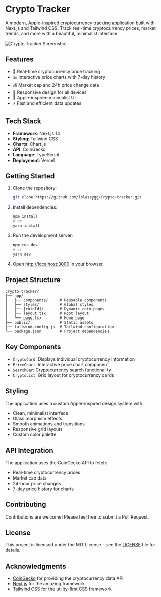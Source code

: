 # Crypto Tracker

A modern, Apple-inspired cryptocurrency tracking application built with Next.js and Tailwind CSS. Track real-time cryptocurrency prices, market trends, and more with a beautiful, minimalist interface.

![Crypto Tracker Screenshot](public/screenshot.png)

## Features

- 🚀 Real-time cryptocurrency price tracking
- 📊 Interactive price charts with 7-day history
- 💰 Market cap and 24h price change data
- 📱 Responsive design for all devices
- 🎨 Apple-inspired minimalist UI
- ⚡ Fast and efficient data updates

## Tech Stack

- **Framework**: Next.js 14
- **Styling**: Tailwind CSS
- **Charts**: Chart.js
- **API**: CoinGecko
- **Language**: TypeScript
- **Deployment**: Vercel

## Getting Started

1. Clone the repository:
   ```bash
   git clone https://github.com/lblaseygg/Crypto-tracker.git
   ```

2. Install dependencies:
   ```bash
   npm install
   # or
   yarn install
   ```

3. Run the development server:
   ```bash
   npm run dev
   # or
   yarn dev
   ```

4. Open [http://localhost:3000](http://localhost:3000) in your browser.

## Project Structure

```
Crypto-tracker/
├── app/
│   ├── components/     # Reusable components
│   ├── styles/         # Global styles
│   ├── [coinId]/       # Dynamic coin pages
│   ├── layout.tsx      # Root layout
│   └── page.tsx        # Home page
├── public/             # Static assets
├── tailwind.config.js  # Tailwind configuration
└── package.json        # Project dependencies
```

## Key Components

- `CryptoCard`: Displays individual cryptocurrency information
- `PriceChart`: Interactive price chart component
- `SearchBar`: Cryptocurrency search functionality
- `CryptoList`: Grid layout for cryptocurrency cards

## Styling

The application uses a custom Apple-inspired design system with:
- Clean, minimalist interface
- Glass morphism effects
- Smooth animations and transitions
- Responsive grid layouts
- Custom color palette

## API Integration

The application uses the CoinGecko API to fetch:
- Real-time cryptocurrency prices
- Market cap data
- 24-hour price changes
- 7-day price history for charts

## Contributing

Contributions are welcome! Please feel free to submit a Pull Request.

## License

This project is licensed under the MIT License - see the [LICENSE](LICENSE) file for details.

## Acknowledgments

- [CoinGecko](https://www.coingecko.com/) for providing the cryptocurrency data API
- [Next.js](https://nextjs.org/) for the amazing framework
- [Tailwind CSS](https://tailwindcss.com/) for the utility-first CSS framework 